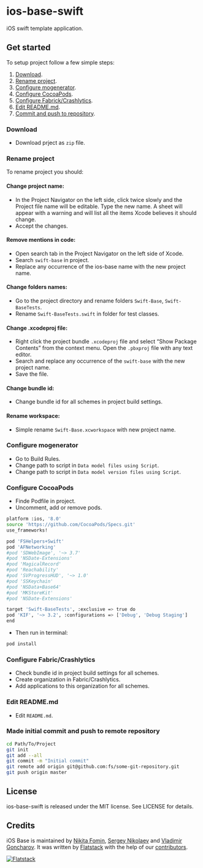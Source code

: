 # ios-base-swift

iOS swift template application.

## Get started

To setup project follow a few simple steps:
 1. [Download](#download).
 2. [Rename project](#rename-project).
 3. [Configure mogenerator](#configure-mogenerator).
 4. [Configure CocoaPods](#configure-cocoapods).
 5. [Configure Fabrick/Crashlytics](#configure-fabric-crashlytics).
 6. [Edit README.md](#edit-readme-md).
 7. [Commit and push to repository](#made-initial-commit-and-push-to-remote-repository).

### Download
* Download prject as ```zip``` file.

### Rename project
To rename project you should:

#### Change project name:
* In the Project Navigator on the left side, click twice slowly and the Project file name will be editable. Type the new name. A sheet will appear with a warning and will list all the items Xcode believes it should change.
* Accept the changes.

#### Remove mentions in code:
* Open search tab in the Project Navigator on the left side of Xcode.
* Search ```swift-base``` in project.
* Replace any occurrence of the ios-base name with the new project name.

#### Change folders names:
* Go to the project directory and rename folders ```Swift-Base```, ```Swift-BaseTests```.
* Rename ```Swift-BaseTests.swift``` in folder for test classes.

#### Change .xcodeproj file:
* Right click the project bundle ```.xcodeproj``` file and select “Show Package Contents” from the context menu. Open the ```.pbxproj``` file with any text editor.
* Search and replace any occurrence of the ```swift-base``` with the new project name.
* Save the file.

#### Change bundle id:
* Change bundle id for all schemes in project build settings.

#### Rename workspace:
* Simple rename ```Swift-Base.xcworkspace``` with new project name.

### Configure mogenerator
* Go to Build Rules.
* Change path to script in  ```Data model files using Script```.
* Change path to script in  ```Data model version files using Script```.

### Configure CocoaPods
* Finde Podfile in project.
* Uncomment, add or remove pods.

```sh
platform :ios, '8.0'
source 'https://github.com/CocoaPods/Specs.git'
use_frameworks!

pod 'FSHelpers+Swift'
pod 'AFNetworking'
#pod 'SDWebImage', '~> 3.7'
#pod 'NSDate-Extensions'
#pod 'MagicalRecord'
#pod 'Reachability'
#pod 'SVProgressHUD', '~> 1.0'
#pod 'SSKeychain'
#pod 'NSData+Base64'
#pod 'MKStoreKit'
#pod 'NSDate-Extensions'

target 'Swift-BaseTests', :exclusive => true do
pod 'KIF', '~> 3.2', :configurations => ['Debug', 'Debug Staging']
end
```

* Then run in terminal:

```sh
pod install
```

### Configure Fabric/Crashlytics
* Check bundle id in project build settings for all schemes.
* Create organization in Fabric/Crashlytics.
* Add applications to this organization for all schemes.

### Edit README.md
* Edit ```README.md```.

### Made initial commit and push to remote repository
```sh
cd Path/To/Project
git init
git add --all
git commit -m "Initial commit"
git remote add origin git@github.com:fs/some-git-repository.git
git push origin master 
```

## License
ios-base-swift is released under the MIT license. See LICENSE for details.

## Credits

iOS Base is maintained by [Nikita Fomin](http://github.com/nikitafomin), [Sergey Nikolaev](https://github.com/NikolaevSergey) and [Vladimir Goncharov](https://github.com/VladimirGoncharov).
It was written by [Flatstack](http://www.flatstack.com) with the help of our
[contributors](http://github.com/fs/ios-base/contributors).


[![Flatstack](https://avatars0.githubusercontent.com/u/15136?v=2&s=200)](http://www.flatstack.com)